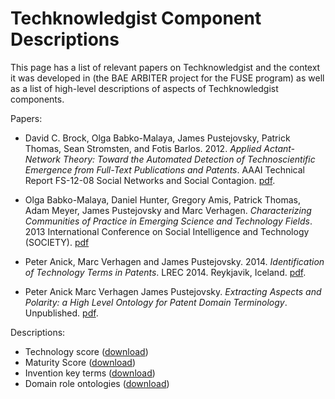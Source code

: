 # Techknowledgist Component Descriptions


This page has a list of relevant papers on Techknowledgist and the context it was developed in (the BAE ARBITER project for the FUSE program) as well as a list of high-level descriptions of aspects of Techknowledgist components. 

Papers:

- David C. Brock, Olga Babko-Malaya, James Pustejovsky, Patrick Thomas, Sean Stromsten, and Fotis Barlos. 2012. *Applied Actant-Network Theory: Toward the Automated Detection of Technoscientific Emergence from Full-Text Publications and Patents*. AAAI Technical Report FS-12-08 Social Networks and Social Contagion. [pdf](papers/5577-23897-1-PB.pdf).

- Olga Babko-Malaya, Daniel Hunter, Gregory Amis, Patrick Thomas, Adam Meyer, James Pustejovsky and Marc Verhagen. *Characterizing Communities of Practice in Emerging Science and Technology Fields*. 2013 International Conference on Social Intelligence and Technology (SOCIETY). [pdf](papers/CommunityOfPractice.pdf)

- Peter Anick, Marc Verhagen and James Pustejovsky. 2014. *Identification of Technology Terms in Patents*. LREC 2014. Reykjavik, Iceland. [pdf](papers/technology_identification.pdf).

- Peter Anick Marc Verhagen James Pustejovsky. *Extracting Aspects and Polarity: a High Level Ontology for Patent Domain Terminology*. Unpublished. [pdf](papers/coling2014_submission.pdf).

Descriptions:

- Technology score ([download](TechnologyScore.docx))
- Maturity Score ([download](MaturityScore.docx))
- Invention key terms ([download](InventionKeyTerms.docx))
- Domain role ontologies ([download](DomainRoleOntologies))
